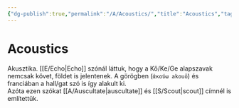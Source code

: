 ```yaml
---
{"dg-publish":true,"permalink":"/A/Acoustics/","title":"Acoustics","tags":["dg_uploaded"],"created":"2023-11-06T05:38","updated":"2023-11-08T03:26"}
---
```



# Acoustics

Akusztika. [[E/Echo\|Echo]] szónál láttuk, hogy a Kő/Ke/Ge alapszavak nemcsak követ, földet is jelentenek. A görögben (`ἀκούω akouō`) és franciában a hall/gat szó is így alakult ki.  
Azóta ezen szókat [[A/Auscultate\|auscultate]] és [[S/Scout\|scout]] címnél is említettük.  